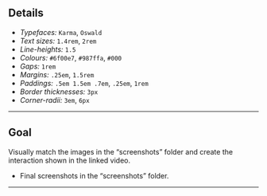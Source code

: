 ## Details

- *Typefaces:* `Karma`, `Oswald`
- *Text sizes:* `1.4rem`, `2rem`
- *Line-heights:* `1.5`
- *Colours:* `#6f00e7`, `#987ffa`, `#000`
- *Gaps:* `1rem`
- *Margins:* `.25em`, `1.5rem`
- *Paddings:* `.5em 1.5em .7em`, `.25em`, `1rem`
- *Border thicknesses:* `3px`
- *Corner-radii:* `3em`, `6px`

---

## Goal

Visually match the images in the “screenshots” folder and create the interaction shown in the linked video.

- Final screenshots in the “screenshots” folder.

---
